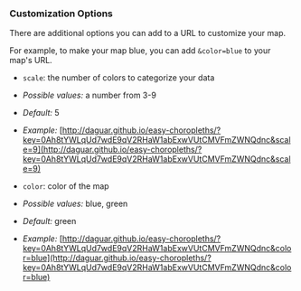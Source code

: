 ### Customization Options

There are additional options you can add to a URL to customize your map.

For example, to make your map blue, you can add `&color=blue` to your map's URL.

- `scale`: the number of colors to categorize your data
 - *Possible values:* a number from 3-9
 - *Default:* 5
 - *Example:* [http://daguar.github.io/easy-choropleths/?key=0Ah8tYWLqUd7wdE9qV2RHaW1abExwVUtCMVFmZWNQdnc&scale=9](http://daguar.github.io/easy-choropleths/?key=0Ah8tYWLqUd7wdE9qV2RHaW1abExwVUtCMVFmZWNQdnc&scale=9)

- `color`: color of the map
 - *Possible values:* blue, green
 - *Default:* green
 - *Example:* [http://daguar.github.io/easy-choropleths/?key=0Ah8tYWLqUd7wdE9qV2RHaW1abExwVUtCMVFmZWNQdnc&color=blue](http://daguar.github.io/easy-choropleths/?key=0Ah8tYWLqUd7wdE9qV2RHaW1abExwVUtCMVFmZWNQdnc&color=blue)
